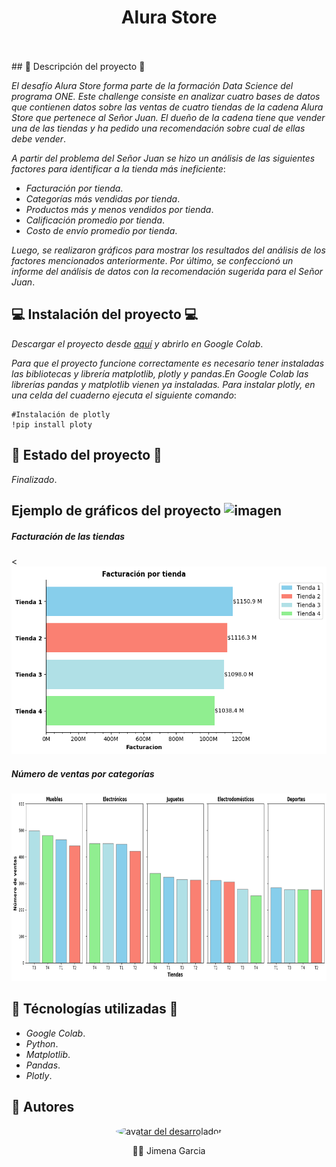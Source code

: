 <div align='center'>
    <h1 align='center' style="font-weight: bold;">Alura Store</h1>
    <br>
    <br>
</div>
## 🛫 Descripción del proyecto 🛫

_El desafío Alura Store forma parte de la formación Data Science del programa ONE. Este challenge consiste en analizar cuatro bases de datos que contienen datos 
sobre las ventas de cuatro tiendas de la cadena Alura Store que pertenece al Señor Juan. El dueño de la cadena tiene que vender una de las tiendas y ha pedido una recomendación sobre cual de ellas debe vender_. 

_A partir del problema del Señor Juan se hizo un análisis de las siguientes factores para identificar a la tienda más ineficiente_:
- _Facturación por tienda_.
- _Categorías más vendidas por tienda_.
- _Productos más y menos vendidos por tienda_.
- _Calificación promedio por tienda_.
- _Costo de envío promedio por tienda_.

_Luego, se realizaron gráficos para mostrar los resultados del análisis de los factores mencionados anteriormente_. _Por último, se confeccionó un informe 
del análisis de datos con la recomendación sugerida para el Señor Juan_.

## 💻 Instalación del proyecto 💻

_Descargar el proyecto desde <a href='https://github.com/JGarcia575/challenge_alura_store/archive/refs/heads/main.zip'>aquí</a> y abrirlo en Google Colab_.

_Para que el proyecto funcione correctamente es necesario tener instaladas las bibliotecas y librería matplotlib, plotly y pandas_._En Google Colab las librerías pandas y matplotlib vienen ya instaladas. Para instalar plotly, en una celda del cuaderno ejecuta el siguiente comando_:

```
#Instalación de plotly
!pip install ploty
```

## 🚧 Estado del proyecto 🚧

_Finalizado_.

## Ejemplo de gráficos del proyecto ![imagen](https://github.com/user-attachments/assets/52d899c0-46b2-4a5c-b8e1-31b16d0bc4c9)
<div aling='center'>
    <h5 style='font-style: italic;'>Facturación de las tiendas</h5><
    <img src='https://github.com/JGarcia575/challenge_alura_store/blob/main/assets/factuacion_tiendas.png' alt='gráfico de barras de facturación de las tiendas' height='300px'></img>
    <h5 style='font-style: italic;'>Número de ventas por categorías</h5>
    <img src='https://github.com/JGarcia575/challenge_alura_store/blob/main/assets/ventas_tiendas.png' alt='gráfico de barras de ventas de las categorías' height='300px'></img> 
<div>

## 🔨 Técnologías utilizadas 🔨
- _Google Colab_.
- _Python_.
- _Matplotlib_.
- _Pandas_.
-  _Plotly_.

## 👋 Autores

<div align='center'>
    <a href='https://github.com/JGarcia575' target='_black' > 
        <img src='https://avatars.githubusercontent.com/u/117136042?s=400&u=083db4dfa6af573f7b2be50d713b584ab6645c52&v=4" width=115><br><sub>The Lazy Cat</sub>' alt='avatar del desarrolador' height='150px' style="border-radius: 50%;"></img>
    </a>
    <p>👋👋 Jimena Garcia</p>   

</div> 




